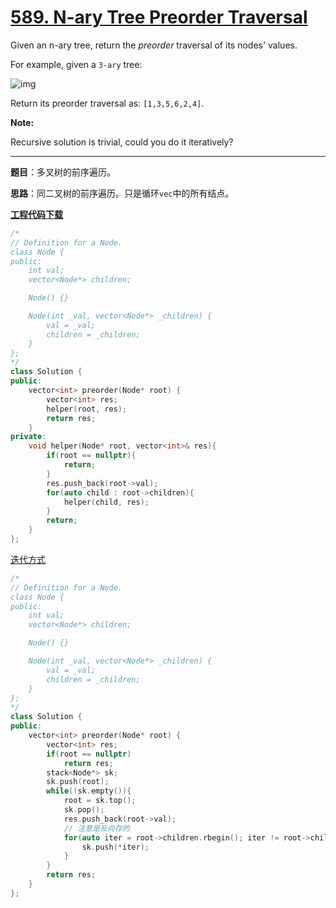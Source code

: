 # [589. N-ary Tree Preorder Traversal](https://leetcode.com/problems/n-ary-tree-preorder-traversal/)

Given an n-ary tree, return the *preorder* traversal of its nodes' values.

For example, given a `3-ary` tree:

![img](https://assets.leetcode.com/uploads/2018/10/12/narytreeexample.png)

Return its preorder traversal as: `[1,3,5,6,2,4]`.

**Note:**

Recursive solution is trivial, could you do it iteratively?

-----

**题目**：多叉树的前序遍历。

**思路**：同二叉树的前序遍历。只是循环`vec`中的所有结点。

[**工程代码下载**](https://github.com/shenkh/leetcode)

```cpp
/*
// Definition for a Node.
class Node {
public:
    int val;
    vector<Node*> children;

    Node() {}

    Node(int _val, vector<Node*> _children) {
        val = _val;
        children = _children;
    }
};
*/
class Solution {
public:
    vector<int> preorder(Node* root) {
        vector<int> res;
        helper(root, res);
        return res;
    }
private:
    void helper(Node* root, vector<int>& res){
        if(root == nullptr){
            return;
        }
        res.push_back(root->val);
        for(auto child : root->children){
            helper(child, res);
        }
        return;
    }
};
```

[迭代方式](https://leetcode.com/problems/n-ary-tree-preorder-traversal/discuss/147955/Java-Iterative-and-Recursive-Solutions)

```cpp
/*
// Definition for a Node.
class Node {
public:
    int val;
    vector<Node*> children;

    Node() {}

    Node(int _val, vector<Node*> _children) {
        val = _val;
        children = _children;
    }
};
*/
class Solution {
public:
    vector<int> preorder(Node* root) {
        vector<int> res;
        if(root == nullptr)
            return res;
        stack<Node*> sk;
        sk.push(root);
        while(!sk.empty()){
            root = sk.top();
            sk.pop();
            res.push_back(root->val);
            // 注意是反向存的
            for(auto iter = root->children.rbegin(); iter != root->children.rend(); ++iter){
                sk.push(*iter);
            }
        }
        return res;
    }
};
```
